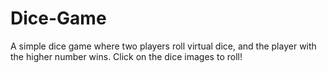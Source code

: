 # Dice-Game
A simple dice game where two players roll virtual dice, and the player with the higher number wins. Click on the dice images to roll!
